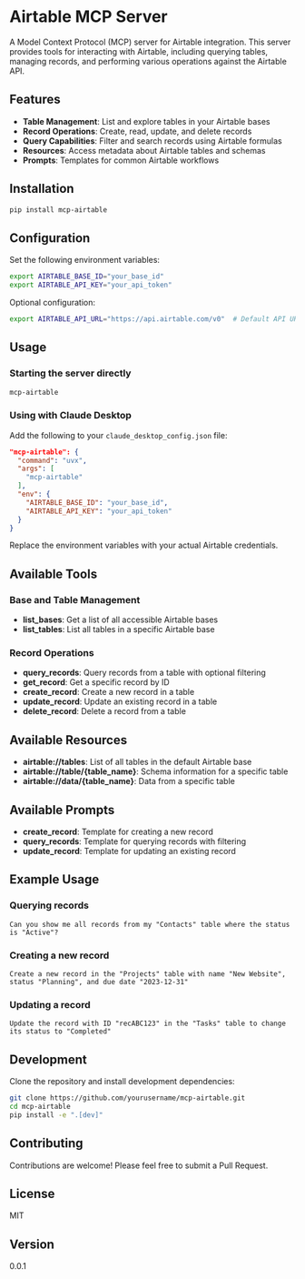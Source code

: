 # Airtable MCP Server

A Model Context Protocol (MCP) server for Airtable integration. This server provides tools for interacting with Airtable, including querying tables, managing records, and performing various operations against the Airtable API.

## Features

- **Table Management**: List and explore tables in your Airtable bases
- **Record Operations**: Create, read, update, and delete records
- **Query Capabilities**: Filter and search records using Airtable formulas
- **Resources**: Access metadata about Airtable tables and schemas
- **Prompts**: Templates for common Airtable workflows

## Installation

```bash
pip install mcp-airtable
```

## Configuration

Set the following environment variables:

```bash
export AIRTABLE_BASE_ID="your_base_id"
export AIRTABLE_API_KEY="your_api_token"
```

Optional configuration:
```bash
export AIRTABLE_API_URL="https://api.airtable.com/v0"  # Default API URL
```

## Usage

### Starting the server directly

```bash
mcp-airtable
```

### Using with Claude Desktop

Add the following to your `claude_desktop_config.json` file:

```json
"mcp-airtable": {
  "command": "uvx",
  "args": [
    "mcp-airtable"
  ],
  "env": {
    "AIRTABLE_BASE_ID": "your_base_id",
    "AIRTABLE_API_KEY": "your_api_token"
  }
}
```

Replace the environment variables with your actual Airtable credentials.

## Available Tools

### Base and Table Management

* **list_bases**: Get a list of all accessible Airtable bases
* **list_tables**: List all tables in a specific Airtable base

### Record Operations

* **query_records**: Query records from a table with optional filtering
* **get_record**: Get a specific record by ID
* **create_record**: Create a new record in a table
* **update_record**: Update an existing record in a table
* **delete_record**: Delete a record from a table

## Available Resources

* **airtable://tables**: List of all tables in the default Airtable base
* **airtable://table/{table_name}**: Schema information for a specific table
* **airtable://data/{table_name}**: Data from a specific table

## Available Prompts

* **create_record**: Template for creating a new record
* **query_records**: Template for querying records with filtering
* **update_record**: Template for updating an existing record

## Example Usage

### Querying records

```
Can you show me all records from my "Contacts" table where the status is "Active"?
```

### Creating a new record

```
Create a new record in the "Projects" table with name "New Website", status "Planning", and due date "2023-12-31"
```

### Updating a record

```
Update the record with ID "recABC123" in the "Tasks" table to change its status to "Completed"
```

## Development

Clone the repository and install development dependencies:

```bash
git clone https://github.com/yourusername/mcp-airtable.git
cd mcp-airtable
pip install -e ".[dev]"
```

## Contributing

Contributions are welcome! Please feel free to submit a Pull Request.

## License

MIT

## Version

0.0.1
